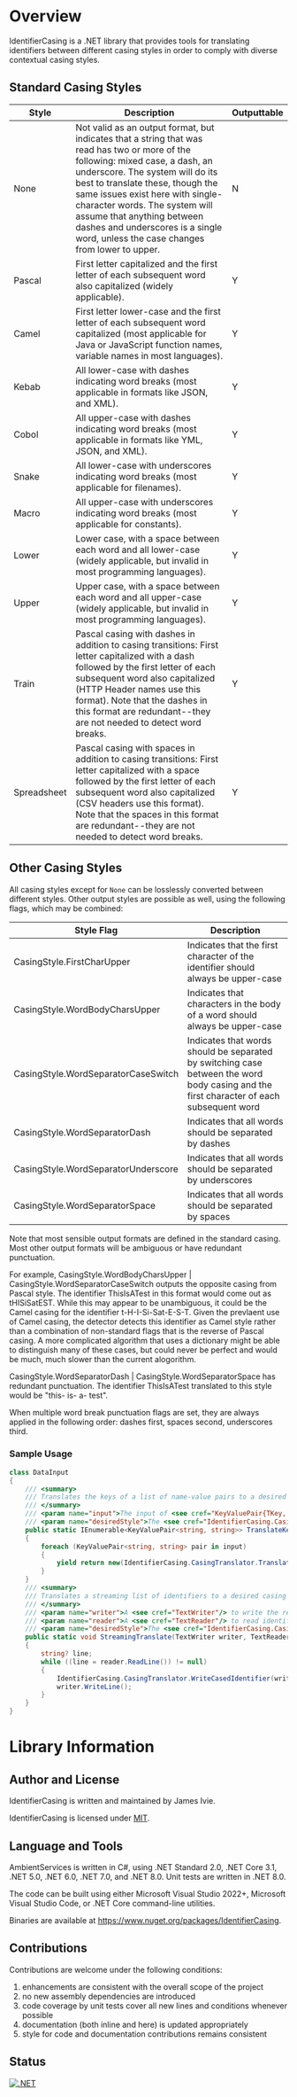 # Overview
IdentifierCasing is a .NET library that provides tools for translating identifiers between different casing styles in order to comply with diverse contextual casing styles.

## Standard Casing Styles
Style | Description | Outputtable
---|---|---
None | Not valid as an output format, but indicates that a string that was read has two or more of the following: mixed case, a dash, an underscore. The system will do its best to translate these, though the same issues exist here with single-character words.  The system will assume that anything between dashes and underscores is a single word, unless the case changes from lower to upper. | N
Pascal | First letter capitalized and the first letter of each subsequent word also capitalized (widely applicable). | Y
Camel | First letter lower-case and the first letter of each subsequent word capitalized (most applicable for Java or JavaScript function names, variable names in most languages).   | Y
Kebab | All lower-case with dashes indicating word breaks (most applicable in formats like JSON, and XML). | Y
Cobol | All upper-case with dashes indicating word breaks (most applicable in formats like YML, JSON, and XML). | Y
Snake | All lower-case with underscores indicating word breaks (most applicable for filenames). | Y
Macro | All upper-case with underscores indicating word breaks (most applicable for constants). | Y
Lower | Lower case, with a space between each word and all lower-case (widely applicable, but invalid in most programming languages). | Y
Upper | Upper case, with a space between each word and all upper-case (widely applicable, but invalid in most programming languages). | Y
Train | Pascal casing with dashes in addition to casing transitions: First letter capitalized with a dash followed by the first letter of each subsequent word also capitalized (HTTP Header names use this format). Note that the dashes in this format are redundant--they are not needed to detect word breaks. | Y
Spreadsheet | Pascal casing with spaces in addition to casing transitions: First letter capitalized with a space followed by the first letter of each subsequent word also capitalized (CSV headers use this format). Note that the spaces in this format are redundant--they are not needed to detect word breaks. | Y

## Other Casing Styles
All casing styles except for `None` can be losslessly converted between different styles.  Other output styles are possible as well, using the following flags, which may be combined:

Style Flag | Description
---|---
CasingStyle.FirstCharUpper | Indicates that the first character of the identifier should always be upper-case
CasingStyle.WordBodyCharsUpper | Indicates that characters in the body of a word should always be upper-case
CasingStyle.WordSeparatorCaseSwitch | Indicates that words should be separated by switching case between the word body casing and the first character of each subsequent word
CasingStyle.WordSeparatorDash | Indicates that all words should be separated by dashes
CasingStyle.WordSeparatorUnderscore | Indicates that all words should be separated by underscores
CasingStyle.WordSeparatorSpace | Indicates that all words should be separated by spaces

Note that most sensible output formats are defined in the standard casing.  Most other output formats will be ambiguous or have redundant punctuation.

For example, CasingStyle.WordBodyCharsUpper | CasingStyle.WordSeparatorCaseSwitch outputs the opposite casing from Pascal style.  The identifier ThisIsATest in this format would come out as tHISiSatEST.  While this may appear to be unambiguous, it could be the Camel casing for the identifier t-H-I-Si-Sat-E-S-T.  Given the prevlaent use of Camel casing, the detector detects this identifier as Camel style rather than a combination of non-standard flags that is the reverse of Pascal casing.  A more complicated algorithm that uses a dictionary might be able to distinguish many of these cases, but could never be perfect and would be much, much slower than the current alogorithm.

CasingStyle.WordSeparatorDash | CasingStyle.WordSeparatorSpace has redundant punctuation.  The identifier ThisIsATest translated to this style would be "this- is- a- test".

When multiple word break punctuation flags are set, they are always applied in the following order: dashes first, spaces second, underscores third.

### Sample Usage
[//]: # (TranslationSample)
```csharp
class DataInput
{
    /// <summary>
    /// Translates the keys of a list of name-value pairs to a desired casing style.
    /// </summary>
    /// <param name="input">The input of <see cref="KeyValuePair{TKey, TValue}"/>s.</param>
    /// <param name="desiredStyle">The <see cref="IdentifierCasing.CasingStyle"/> to translate keys to.</param>
    public static IEnumerable<KeyValuePair<string, string>> TranslateKeyValuePairs(IEnumerable<KeyValuePair<string, string>> input, IdentifierCasing.CasingStyle desiredStyle)
    {
        foreach (KeyValuePair<string, string> pair in input)
        {
            yield return new(IdentifierCasing.CasingTranslator.Translate(pair.Key, desiredStyle), pair.Value);
        }
    }
    /// <summary>
    /// Translates a streaming list of identifiers to a desired casing style.
    /// </summary>
    /// <param name="writer">A <see cref="TextWriter"/> to write the results into.</param>
    /// <param name="reader">A <see cref="TextReader"/> to read identifiers from.</param>
    /// <param name="desiredStyle">The <see cref="IdentifierCasing.CasingStyle"/> to translate keys to.</param>
    public static void StreamingTranslate(TextWriter writer, TextReader reader, IdentifierCasing.CasingStyle desiredStyle)
    {
        string? line;
        while ((line = reader.ReadLine()) != null)
        {
            IdentifierCasing.CasingTranslator.WriteCasedIdentifier(writer, desiredStyle, line);
            writer.WriteLine();
        }
    }
}
```

# Library Information

## Author and License
IdentifierCasing is written and maintained by James Ivie.

IdentifierCasing is licensed under [MIT](https://opensource.org/licenses/MIT).

## Language and Tools
AmbientServices is written in C#, using .NET Standard 2.0, .NET Core 3.1, .NET 5.0, .NET 6.0, .NET 7.0, and .NET 8.0.  Unit tests are written in .NET 8.0.

The code can be built using either Microsoft Visual Studio 2022+, Microsoft Visual Studio Code, or .NET Core command-line utilities.

Binaries are available at https://www.nuget.org/packages/IdentifierCasing.

## Contributions
Contributions are welcome under the following conditions:
1. enhancements are consistent with the overall scope of the project
2. no new assembly dependencies are introduced
3. code coverage by unit tests cover all new lines and conditions whenever possible
4. documentation (both inline and here) is updated appropriately
5. style for code and documentation contributions remains consistent

## Status
[![.NET](https://github.com/jamesivie/IdentifierCasing/actions/workflows/dotnet.yml/badge.svg)](https://github.com/jamesivie/IdentifierCasing/actions/workflows/dotnet.yml)
